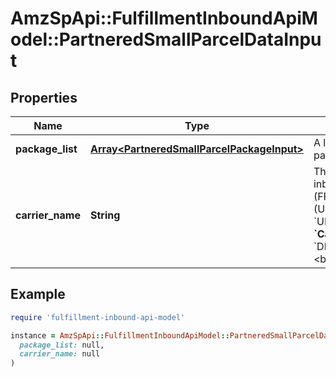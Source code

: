 # AmzSpApi::FulfillmentInboundApiModel::PartneredSmallParcelDataInput

## Properties

| Name | Type | Description | Notes |
| ---- | ---- | ----------- | ----- |
| **package_list** | [**Array&lt;PartneredSmallParcelPackageInput&gt;**](PartneredSmallParcelPackageInput.md) | A list of dimensions and weight information for packages. | [optional] |
| **carrier_name** | **String** | The Amazon-partnered carrier to use for the inbound shipment. **&#x60;CarrierName&#x60;** values in France (FR), Italy (IT), Spain (ES), the United Kingdom (UK), and the United States (US): &#x60;UNITED_PARCEL_SERVICE_INC&#x60;. &lt;br&gt; **&#x60;CarrierName&#x60;** values in Germany (DE): &#x60;DHL_STANDARD&#x60;,&#x60;UNITED_PARCEL_SERVICE_INC&#x60;. &lt;br&gt;Default: &#x60;UNITED_PARCEL_SERVICE_INC&#x60;. | [optional] |

## Example

```ruby
require 'fulfillment-inbound-api-model'

instance = AmzSpApi::FulfillmentInboundApiModel::PartneredSmallParcelDataInput.new(
  package_list: null,
  carrier_name: null
)
```

